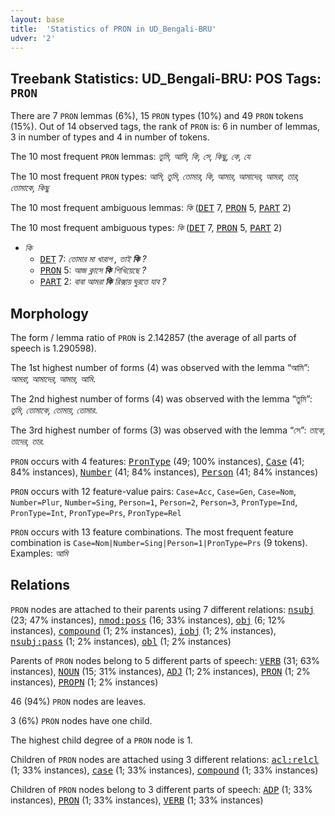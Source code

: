 ```yaml
---
layout: base
title:  'Statistics of PRON in UD_Bengali-BRU'
udver: '2'
---
```


## Treebank Statistics: UD_Bengali-BRU: POS Tags: `PRON`

There are 7 `PRON` lemmas (6%), 15 `PRON` types (10%) and 49 `PRON` tokens (15%).
Out of 14 observed tags, the rank of `PRON` is: 6 in number of lemmas, 3 in number of types and 4 in number of tokens.

The 10 most frequent `PRON` lemmas: <em>তুমি, আমি, কি, সে, কিছু, কে, যে</em>

The 10 most frequent `PRON` types:  <em>আমি, তুমি, তোমার, কি, আমার, আমাদের, আমরা, তার, তোমাকে, কিছু</em>

The 10 most frequent ambiguous lemmas: <em>কি</em> (<tt><a href="bn_bru-pos-DET.html">DET</a></tt> 7, <tt><a href="bn_bru-pos-PRON.html">PRON</a></tt> 5, <tt><a href="bn_bru-pos-PART.html">PART</a></tt> 2)

The 10 most frequent ambiguous types:  <em>কি</em> (<tt><a href="bn_bru-pos-DET.html">DET</a></tt> 7, <tt><a href="bn_bru-pos-PRON.html">PRON</a></tt> 5, <tt><a href="bn_bru-pos-PART.html">PART</a></tt> 2)


* <em>কি</em>
  * <tt><a href="bn_bru-pos-DET.html">DET</a></tt> 7: <em>তোমার মা খারাপ , তাই <b>কি</b> ?</em>
  * <tt><a href="bn_bru-pos-PRON.html">PRON</a></tt> 5: <em>আজ ক্লাসে <b>কি</b> শিখিয়েছে ?</em>
  * <tt><a href="bn_bru-pos-PART.html">PART</a></tt> 2: <em>বাবা আমরা <b>কি</b> রিক্সায় ঘুরতে যাব ?</em>

## Morphology

The form / lemma ratio of `PRON` is 2.142857 (the average of all parts of speech is 1.290598).

The 1st highest number of forms (4) was observed with the lemma “আমি”: <em>আমরা, আমাদের, আমার, আমি</em>.

The 2nd highest number of forms (4) was observed with the lemma “তুমি”: <em>তুমি, তোমাকে, তোমায়, তোমার</em>.

The 3rd highest number of forms (3) was observed with the lemma “সে”: <em>তাকে, তাদের, তার</em>.

`PRON` occurs with 4 features: <tt><a href="bn_bru-feat-PronType.html">PronType</a></tt> (49; 100% instances), <tt><a href="bn_bru-feat-Case.html">Case</a></tt> (41; 84% instances), <tt><a href="bn_bru-feat-Number.html">Number</a></tt> (41; 84% instances), <tt><a href="bn_bru-feat-Person.html">Person</a></tt> (41; 84% instances)

`PRON` occurs with 12 feature-value pairs: `Case=Acc`, `Case=Gen`, `Case=Nom`, `Number=Plur`, `Number=Sing`, `Person=1`, `Person=2`, `Person=3`, `PronType=Ind`, `PronType=Int`, `PronType=Prs`, `PronType=Rel`

`PRON` occurs with 13 feature combinations.
The most frequent feature combination is `Case=Nom|Number=Sing|Person=1|PronType=Prs` (9 tokens).
Examples: <em>আমি</em>


## Relations

`PRON` nodes are attached to their parents using 7 different relations: <tt><a href="bn_bru-dep-nsubj.html">nsubj</a></tt> (23; 47% instances), <tt><a href="bn_bru-dep-nmod-poss.html">nmod:poss</a></tt> (16; 33% instances), <tt><a href="bn_bru-dep-obj.html">obj</a></tt> (6; 12% instances), <tt><a href="bn_bru-dep-compound.html">compound</a></tt> (1; 2% instances), <tt><a href="bn_bru-dep-iobj.html">iobj</a></tt> (1; 2% instances), <tt><a href="bn_bru-dep-nsubj-pass.html">nsubj:pass</a></tt> (1; 2% instances), <tt><a href="bn_bru-dep-obl.html">obl</a></tt> (1; 2% instances)

Parents of `PRON` nodes belong to 5 different parts of speech: <tt><a href="bn_bru-pos-VERB.html">VERB</a></tt> (31; 63% instances), <tt><a href="bn_bru-pos-NOUN.html">NOUN</a></tt> (15; 31% instances), <tt><a href="bn_bru-pos-ADJ.html">ADJ</a></tt> (1; 2% instances), <tt><a href="bn_bru-pos-PRON.html">PRON</a></tt> (1; 2% instances), <tt><a href="bn_bru-pos-PROPN.html">PROPN</a></tt> (1; 2% instances)

46 (94%) `PRON` nodes are leaves.

3 (6%) `PRON` nodes have one child.

The highest child degree of a `PRON` node is 1.

Children of `PRON` nodes are attached using 3 different relations: <tt><a href="bn_bru-dep-acl-relcl.html">acl:relcl</a></tt> (1; 33% instances), <tt><a href="bn_bru-dep-case.html">case</a></tt> (1; 33% instances), <tt><a href="bn_bru-dep-compound.html">compound</a></tt> (1; 33% instances)

Children of `PRON` nodes belong to 3 different parts of speech: <tt><a href="bn_bru-pos-ADP.html">ADP</a></tt> (1; 33% instances), <tt><a href="bn_bru-pos-PRON.html">PRON</a></tt> (1; 33% instances), <tt><a href="bn_bru-pos-VERB.html">VERB</a></tt> (1; 33% instances)

